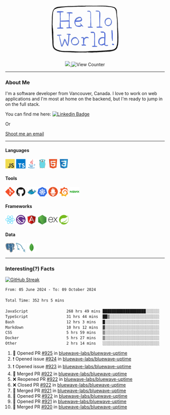 <div align="center">
    <img src="./img/hello_world.webp" height="200px" width="">
    <div>
        <a href="https://www.linkedin.com/in/ajhollid">
            <img src="https://img.shields.io/badge/LinkedIn-blue"/>
        </a>
        <img src="https://komarev.com/ghpvc/?username=ajhollid&color=yellow" alt="View Counter">
    </div>
</div>

---

### About Me

I'm a software developer from Vancouver, Canada. I love to work on web applications and I'm most at home on the backend, but I'm ready to jump in on the full stack.

You can find me here: [![Linkedin Badge](https://img.shields.io/badge/-ajhollid-blue?style=flat&logo=Linkedin&logoColor=white)](https://www.linkedin.com/in/ajhollid)

Or

[Shoot me an email](mailto:ajhollid@gmail.com)

---

#### Languages

<div>
    <img src="./img/devicons/javascript-original.svg" width=30 height=30 alt="JavaScript">
    <img src="/img/devicons/typescript-original.svg" width=30 height=30 alt="TypeScript">
    <img src="./img/devicons/java-original.svg" width=30 height=30 alt="Java">
    <img src="./img/devicons/go-original.svg" width=30 height=30 alt="Golang">
    <img src="./img/devicons/html5-original.svg" width=30 height=30 alt="HTML 5">
    <img src="./img/devicons/css3-original.svg" width=30 height=30 alt="CSS 3">
</div>

#### Tools

<div>
    <img src="./img/devicons/git-original.svg" width=30 height=30 alt="Git">
    <img src="./img/devicons/github-original.svg" width=30 height=30 alt="Github">
    <img src="./img/devicons/docker-original.svg" width=30 
    height=30 alt="Docker">
    <img src="./img/devicons/kubernetes-original.svg" width=30 height=30 alt="K8">
    <img src="./img/devicons/prometheus-original.svg" width=30 height=30 alt="Prometheus">
    <img src="./img/devicons/grafana-original.svg" width=30 height=30 alt="Grafana">
    <img src="./img/devicons/nginx-original.svg" width=30 height=30 alt="Nginx">
</div>

#### Frameworks

<div>
    <img src="./img/devicons/react-original.svg" width=30 height=30 alt="React">
    <img src="./img/devicons/gatsby-original.svg" width=30 height=30 alt="Gatsby">
    <img src="./img/devicons/angularjs-original.svg" width=30 height=30 alt="AngularJS">
    <img src="./img/devicons/nodejs-original.svg" width=30 height=30 alt="NodeJS">
    <img src="./img/devicons/express-original.svg" width=30 height=30 alt="Express">
    <img src="./img/devicons/spring-original.svg" width=30 height=30 alt="Spring">
</div>

#### Data

<div>
    <img src="./img/devicons/postgresql-original.svg" width=30 height=30 alt="Postgresql">
    <img src="./img/devicons/mysql-original.svg" width=30 height=30 alt="Mysql">
    <img src="./img/devicons/mongodb-original.svg" width=30 height=30 alt="MongoDB">
</div>

---

### Interesting(?) Facts

[![GitHub Streak](http://github-readme-streak-stats.herokuapp.com?user=ajhollid)](https://git.io/streak-stats)

 <!--START_SECTION:waka-->

```txt
From: 05 June 2024 - To: 09 October 2024

Total Time: 352 hrs 5 mins

JavaScript                 268 hrs 49 mins ███████████████████░░░░░░   75.87 %
TypeScript                 31 hrs 44 mins  ██▒░░░░░░░░░░░░░░░░░░░░░░   08.96 %
Bash                       12 hrs 3 mins   █░░░░░░░░░░░░░░░░░░░░░░░░   03.40 %
Markdown                   10 hrs 12 mins  ▓░░░░░░░░░░░░░░░░░░░░░░░░   02.88 %
CSS                        5 hrs 59 mins   ▒░░░░░░░░░░░░░░░░░░░░░░░░   01.69 %
Docker                     5 hrs 27 mins   ▒░░░░░░░░░░░░░░░░░░░░░░░░   01.54 %
Other                      2 hrs 14 mins   ░░░░░░░░░░░░░░░░░░░░░░░░░   00.63 %
```

<!--END_SECTION:waka-->


<!--START_SECTION:activity-->
1. 💪 Opened PR [#925](https://github.com/bluewave-labs/bluewave-uptime/pull/925) in [bluewave-labs/bluewave-uptime](https://github.com/bluewave-labs/bluewave-uptime)
2. ❗ Opened issue [#924](https://github.com/bluewave-labs/bluewave-uptime/issues/924) in [bluewave-labs/bluewave-uptime](https://github.com/bluewave-labs/bluewave-uptime)
3. ❗ Opened issue [#923](https://github.com/bluewave-labs/bluewave-uptime/issues/923) in [bluewave-labs/bluewave-uptime](https://github.com/bluewave-labs/bluewave-uptime)
4. 🎉 Merged PR [#922](https://github.com/bluewave-labs/bluewave-uptime/pull/922) in [bluewave-labs/bluewave-uptime](https://github.com/bluewave-labs/bluewave-uptime)
5. ❌ Reopened PR [#922](https://github.com/bluewave-labs/bluewave-uptime/pull/922) in [bluewave-labs/bluewave-uptime](https://github.com/bluewave-labs/bluewave-uptime)
6. ❌ Closed PR [#922](https://github.com/bluewave-labs/bluewave-uptime/pull/922) in [bluewave-labs/bluewave-uptime](https://github.com/bluewave-labs/bluewave-uptime)
7. 🎉 Merged PR [#921](https://github.com/bluewave-labs/bluewave-uptime/pull/921) in [bluewave-labs/bluewave-uptime](https://github.com/bluewave-labs/bluewave-uptime)
8. 💪 Opened PR [#922](https://github.com/bluewave-labs/bluewave-uptime/pull/922) in [bluewave-labs/bluewave-uptime](https://github.com/bluewave-labs/bluewave-uptime)
9. 💪 Opened PR [#921](https://github.com/bluewave-labs/bluewave-uptime/pull/921) in [bluewave-labs/bluewave-uptime](https://github.com/bluewave-labs/bluewave-uptime)
10. 🎉 Merged PR [#920](https://github.com/bluewave-labs/bluewave-uptime/pull/920) in [bluewave-labs/bluewave-uptime](https://github.com/bluewave-labs/bluewave-uptime)
<!--END_SECTION:activity-->
